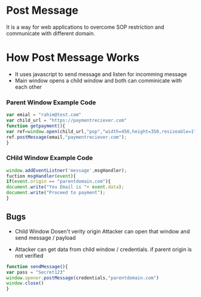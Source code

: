 # Post Message
It is a way for web applications to overcome SOP restriction and communicate with different domain.

# How Post Message Works
- It uses javascript to send message and listen for incomming message 
- Main window opens a child window and both can comminicate with each other

### Parent Window Example Code
```javascript
var emial = "rahim@test.com"
var child_url = "https://paymentreciever.com"
function getpayment(){
var ref=window.open(child_url,"pop","width=450,height=350,resizeable=1");
ref.postMessage(email,"paymentreciever.com");
}
```

### CHild Window Example Code
```javascript
window.addEventListner('message',msgHandler);
fuction msgHandler(event){
if(event.origin == "parentdomain.com"){
document.write("You Email is "+ event.data);
document.write("Proceed to payment");
}
```

## Bugs
- Child Window Dosen't verity origin 
Attacker can open that window and send message / payload

- Attacker can get data from child window / credentials. if parent origin is not verified
```javascript
function sendMessage(){
var pass = "Secret123"
window.opener.postMessage(credentials,"parentdomain.com")
window.close()
}
```

